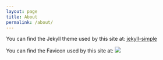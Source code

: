 ```yaml
---
layout: page
title: About
permalink: /about/
---
```


You can find the Jekyll theme used by this site at: <data data-icon="ei-sc-github"></data>  [jekyll-simple](https://github.com/wild-flame/jekyll-simple)

You can find the Favicon used by this site at: [![]({{site.baseurl}}/assets/img/favicon.ico)](http://www.easyicon.net/language.en/1167486-dog_icon.html)